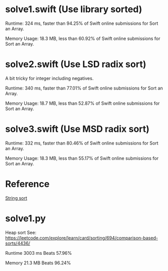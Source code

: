# solve1.swift (Use library sorted)

Runtime: 324 ms, faster than 94.25% of Swift online submissions for Sort an Array.

Memory Usage: 18.3 MB, less than 60.92% of Swift online submissions for Sort an Array.

# solve2.swift (Use LSD radix sort)

A bit tricky for integer including negatives.

Runtime: 340 ms, faster than 77.01% of Swift online submissions for Sort an Array.

Memory Usage: 18.7 MB, less than 52.87% of Swift online submissions for Sort an Array.

# solve3.swift (Use MSD radix sort)

Runtime: 332 ms, faster than 80.46% of Swift online submissions for Sort an Array.

Memory Usage: 18.3 MB, less than 55.17% of Swift online submissions for Sort an Array.

# Reference

[String sort](https://algs4.cs.princeton.edu/lectures/keynote/51StringSorts-2x2.pdf)

# solve1.py

Heap sort See: https://leetcode.com/explore/learn/card/sorting/694/comparison-based-sorts/4436/

Runtime 3003 ms Beats 57.96%

Memory 21.3 MB Beats 96.24%
